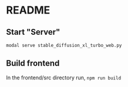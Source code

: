 # README

## Start "Server"

`modal serve stable_diffusion_xl_turbo_web.py`

## Build frontend

In the frontend/src directory run,
`npm run build`
